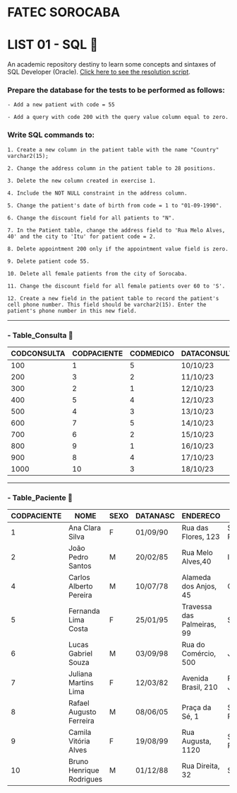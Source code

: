 # FATEC SOROCABA
  
# LIST 01 - SQL 🔐
An academic repository destiny to learn some concepts and sintaxes of SQL Developer (Oracle). [Click here to see the resolution script](https://github.com/kauanzin222/DataBase-Activities/blob/main/lists/script_list1.sql).
  
### Prepare the database for the tests to be performed as follows:

    - Add a new patient with code = 55

    - Add a query with code 200 with the query value column equal to zero.
  

### Write SQL commands to:

    1. Create a new column in the patient table with the name "Country" varchar2(15);
  
    2. Change the address column in the patient table to 28 positions.
  
    3. Delete the new column created in exercise 1.
  
    4. Include the NOT NULL constraint in the address column.
  
    5. Change the patient's date of birth from code = 1 to "01-09-1990".
  
    6. Change the discount field for all patients to "N".
  
    7. In the Patient table, change the address field to 'Rua Melo Alves, 40' and the city to 'Itu' for patient code = 2.
  
    8. Delete appointment 200 only if the appointment value field is zero.
  
    9. Delete patient code 55.

    10. Delete all female patients from the city of Sorocaba.

    11. Change the discount field for all female patients over 60 to 'S'.

    12. Create a new field in the patient table to record the patient's cell phone number. This field should be varchar2(15). Enter the patient's phone number in this new field.
---


### - Table_Consulta 📑
| CODCONSULTA 	| CODPACIENTE 	| CODMEDICO 	| DATACONSULTA 	| VALORCONSULTA 	|
|-------------	|-------------	|-----------	|--------------	|---------------	|
| 100         	| 1           	| 5         	| 10/10/23     	| 150           	|
| 200         	| 3           	| 2         	| 11/10/23     	| 250.5         	|
| 300         	| 2           	| 1         	| 12/10/23     	| 300           	|
| 400         	| 5           	| 4         	| 12/10/23     	| 220           	|
| 500         	| 4           	| 3         	| 13/10/23     	| 280.75        	|
| 600         	| 7           	| 5         	| 14/10/23     	| 150           	|
| 700         	| 6           	| 2         	| 15/10/23     	| 250.5         	|
| 800         	| 9           	| 1         	| 16/10/23     	| 300           	|
| 900         	| 8           	| 4         	| 17/10/23     	| 220           	|
| 1000        	| 10          	| 3         	| 18/10/23     	| 280.75        	|

---

### - Table_Paciente 🙍
| CODPACIENTE 	| NOME                     	| SEXO 	| DATANASC 	| ENDERECO                   	| CIDADE         	| IDADE 	| DESCONTO 	| TELEFONE     	|
|-------------	|--------------------------	|------	|----------	|----------------------------	|----------------	|-------	|----------	|--------------	|
| 1           	| Ana Clara Silva          	| F    	| 01/09/90 	| Rua das Flores, 123        	| São Paulo      	| 45    	| N        	| 15 991202020 	|
| 2           	| João Pedro Santos        	| M    	| 20/02/85 	| Rua Melo Alves,40          	| Itu            	| 55    	| N        	| 15 991202020 	|
| 4           	| Carlos Alberto Pereira   	| M    	| 10/07/78 	| Alameda dos Anjos, 45      	| Campinas       	| 35    	| N        	| 15 991202020 	|
| 5           	| Fernanda Lima Costa      	| F    	| 25/01/95 	| Travessa das Palmeiras, 99 	| Santos         	| 50    	| N        	| 15 991202020 	|
| 6           	| Lucas Gabriel Souza      	| M    	| 03/09/98 	| Rua do Comércio, 500       	| Jundiaí        	| 46    	| N        	| 15 991202020 	|
| 7           	| Juliana Martins Lima     	| F    	| 12/03/82 	| Avenida Brasil, 210        	| Rio de Janeiro 	| 25    	| N        	| 15 991202020 	|
| 8           	| Rafael Augusto Ferreira  	| M    	| 08/06/05 	| Praça da Sé, 1             	| São Paulo      	| 15    	| N        	| 15 991202020 	|
| 9           	| Camila Vitória Alves     	| F    	| 19/08/99 	| Rua Augusta, 1120          	| São Paulo      	| 75    	| S        	| 15 991202020 	|
| 10          	| Bruno Henrique Rodrigues 	| M    	| 01/12/88 	| Rua Direita, 32            	| Sorocaba       	| 40    	| N        	| 15 991202020 	|
